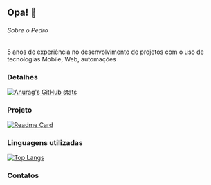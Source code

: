 ## Opa! 👋

###### Sobre o Pedro
5 anos de experiência no desenvolvimento de projetos com o uso de tecnologias Mobile, Web, automações

### Detalhes

[![Anurag's GitHub stats](https://github-readme-stats.vercel.app/api?username=dejavan&show_icons=true&theme=dark)](https://github.com/anuraghazra/github-readme-stats)

### Projeto

[![Readme Card](https://github-readme-stats.vercel.app/api/pin/?username=dejavan&repo=Tik-Tok-Project&theme=dark)](https://github.com/anuraghazra/github-readme-stats)

### Linguagens utilizadas

[![Top Langs](https://github-readme-stats.vercel.app/api/top-langs/?username=dejavan&layout=compact)](https://github.com/anuraghazra/github-readme-stats)

### Contatos

